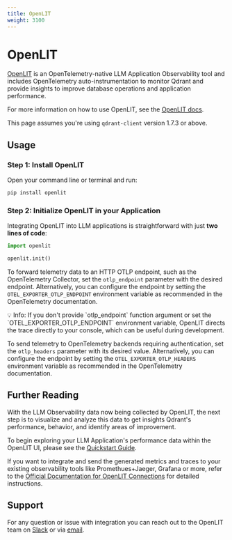 ```yaml
---
title: OpenLIT
weight: 3100
---
```


# OpenLIT

[OpenLIT](https://github.com/openlit/openlit) is an OpenTelemetry-native LLM Application Observability tool and includes OpenTelemetry auto-instrumentation to monitor Qdrant and provide insights to improve database operations and application performance.

For more information on how to use OpenLIT, see the [OpenLIT docs](https://docs.openlit.io/).

This page assumes you're using `qdrant-client` version 1.7.3 or above.

## Usage

### Step 1: Install OpenLIT

Open your command line or terminal and run:

```bash
pip install openlit
```

### Step 2: Initialize OpenLIT in your Application
Integrating OpenLIT into LLM applications is straightforward with just **two lines of code**: 

```python
import openlit

openlit.init()
```

To forward telemetry data to an HTTP OTLP endpoint, such as the OpenTelemetry Collector, set the `otlp_endpoint` parameter with the desired endpoint. Alternatively, you can configure the endpoint by setting the `OTEL_EXPORTER_OTLP_ENDPOINT` environment variable as recommended in the OpenTelemetry documentation.

<aside role="status">
💡 Info: If you don't provide `otlp_endpoint` function argument or set the `OTEL_EXPORTER_OTLP_ENDPOINT` environment variable, OpenLIT directs the trace directly to your console, which can be useful during development.

To send telemetry to OpenTelemetry backends requiring authentication, set the `otlp_headers` parameter with its desired value. Alternatively, you can configure the endpoint by setting the `OTEL_EXPORTER_OTLP_HEADERS` environment variable as recommended in the OpenTelemetry documentation.
</aside>

## Further Reading

With the LLM Observability data now being collected by OpenLIT, the next step is to visualize and analyze this data to get insights Qdrant's performance, behavior, and identify areas of improvement.

To begin exploring your LLM Application's performance data within the OpenLIT UI, please see the [Quickstart Guide](https://docs.openlit.io/latest/quickstart).

If you want to integrate and send the generated metrics and traces to your existing observability tools like Promethues+Jaeger, Grafana or more, refer to the [Official Documentation for OpenLIT Connections](https://docs.openlit.io/latest/connections/intro) for detailed instructions.

## Support

For any question or issue with integration you can reach out to the OpenLIT team on [Slack](https://join.slack.com/t/openlit/shared_invite/zt-2etnfttwg-TjP_7BZXfYg84oAukY8QRQ) or via [email](mailto:contact@openlit.io).
